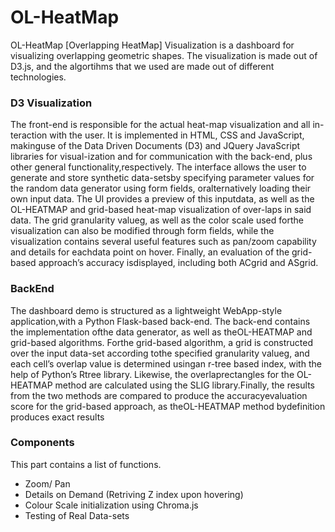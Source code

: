 # OL-HeatMap

OL-HeatMap [Overlapping HeatMap] Visualization is a dashboard for visualizing overlapping geometric shapes. The visualization is made out of D3.js, and the algortihms that we used are made out of different technologies.



### D3 Visualization

The front-end is responsible for the actual heat-map visualization and all in-teraction with the user. It is implemented in HTML, CSS and JavaScript, makinguse of the Data Driven Documents (D3) and JQuery JavaScript libraries for visual-ization and for communication with the back-end, plus other general functionality,respectively. The interface allows the user to generate and store synthetic data-setsby specifying parameter values for the random data generator using form fields, oralternatively loading their own input data. The UI provides a preview of this inputdata, as well as the OL-HEATMAP and grid-based heat-map visualization of over-laps in said data. The grid granularity valueg, as well as the color scale used forthe visualization can also be modified through form fields, while the visualization contains several useful features such as pan/zoom capability and details for eachdata point on hover. Finally, an evaluation of the grid-based approach’s accuracy isdisplayed, including both ACgrid and ASgrid. 

### BackEnd

The dashboard demo is structured as a lightweight WebApp-style application,with a Python Flask-based back-end. The back-end contains the implementation ofthe data generator, as well as theOL-HEATMAP and grid-based algorithms. Forthe grid-based algorithm, a grid is constructed over the input data-set according tothe specified granularity valueg, and each cell’s overlap value is determined usingan r-tree based index, with the help of Python’s Rtree library. Likewise, the overlaprectangles for the OL-HEATMAP method are calculated using the SLIG library.Finally, the results from the two methods are compared to produce the accuracyevaluation score for the grid-based approach, as theOL-HEATMAP method bydefinition produces exact results


### Components 

This part contains a list of functions.

- Zoom/ Pan
- Details on Demand (Retriving Z index upon hovering)
- Colour Scale initialization using Chroma.js
- Testing of Real Data-sets

